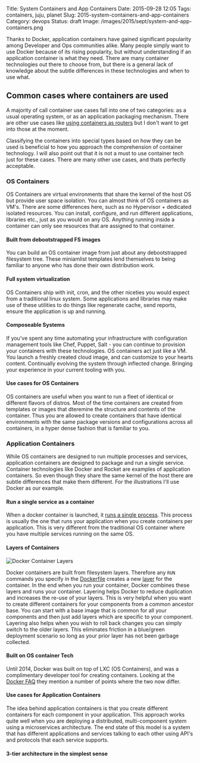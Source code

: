 Title: System Containers and App Containers
Date: 2015-09-28 12:05
Tags: containers, juju, planet
Slug: 2015-system-containers-and-app-containers
Category: devops
Status: draft
Image: /images/2015/sept/system-and-app-containers.png

Thanks to Docker, application containers have gained significant popularity among
Developer and Ops communities alike. Many people simply want to use Docker
because of its rising popularity, but without understanding if an application
container is what they need. There are many container technologies out there to
choose from, but there is a general lack of knowledge about the subtle
differences in these technologies and when to use what.

## Common cases where containers are used

A majority of call container use cases fall into one of two categories: as a
usual operating system, or as an application packaging mechanism. There are
other use cases like [using containers as routers](http://www.flockport.com/flockport-labs-use-lxc-containers-as-routers/)
but I don't want to get into those at the moment.

Classifying the containers into special types based on how they can be used is
beneficial to how you approach the comprehension of container technology. I will
also point out that it is not a must to use container tech just for these cases.
There are many other use cases, and thats perfectly acceptable.

### OS Containers

OS Containers are virtual environments that share the kernel of the host OS but
provide user space isolation. You can almost think of OS containers as VM's. There
are some differences here, such as no Hypervisor + dedicated isolated resources.
You can install, configure, and run different applications, libraries etc., just
as you would on any OS. Anything running inside a container can only see resources
that are assigned to that container.

#### Built from debootstrapped FS images

You can build an OS container image from just about any debootstrapped filesystem
tree. These miniamlist templates lend themselves to being familiar to anyone who
has done their own distribution work.

#### Full system virtualization

OS Containers ship with init, cron, and the other niceties you would expect from
a traditional linux system. Some applications and libraries may make use of these
utilities to do things like regenerate cache, send reports, ensure the application
is up and running.

#### Composeable Systems

If you've spent any time automating your infrastructure with configuration management
tools like Chef, Puppet, Salt - you can continue to provision your containers with
these technologies. OS containers act just like a VM. You launch a freshly created
cloud image, and can customize to your hearts content. Continually evolving the
system through inflected change. Bringing your experience in your current tooling
with you.

#### Use cases for OS Containers

OS containers are useful when you want to run a fleet of identical or different
flavors of distros. Most of the time containers are created from templates or
images that dteremine the structure and contents of the container. Thus you
are allowed to create containers that have identical environments with the same
package versions and configurations across all containers, in a hyper dense
fashion that is familiar to you.



### Application Containers

While OS containers are designed to run multiple processes and services,
application containers are designed to package and run a single service.
Container technologies like Docker and Rocket are examples of application
containers. So even though they share the same kernel of the host there are
subtle differences that make them different. For the illustrations I'll use
Docker as our example.


#### Run a single service as a container

When a docker container is launched, it [runs a single process](https://docs.docker.com/reference/run/).
This process is usually the one that runs your application when you create
containers per application. This is very different from the traditional OS
container where you have multiple services running on the same OS.

#### Layers of Containers

![Docker Container Layers]()

Docker containers are built from filesystem layers. Therefore any `RUN` commands
you specify in the [Dockerfile](https://docs.docker.com/reference/builder/) creates
a new [layer](https://docs.docker.com/terms/layer/) for the container. In the
end when you run your container, Docker combines these layers and runs your
container. Layering helps Docker to reduce duplication and increases the re-use
of your layers. This is very helpful when you want to create different containers
for your components from a common ancestor base. You can start with a base
image that is common for all your components and then just add layers which are
specific to your component. Layering also helps when you wish to roll back changes
you can simply switch to the older layers. This eliminates friction in a blue/green
deployment scenario so long as your prior layer has not been garbage collected.

#### Built on OS container Tech

Until 2014, Docker was built on top of LXC (OS Containers), and was a complimentary
developer tool for creating containers. Looking at the [Docker FAQ](https://docs.docker.com/faq/)
they mention a number of points where the two now differ.


#### Use cases for Application Containers

The idea behind application containers is that you create different containers
for each component in your application. This approach works quite well when you
are deploying a distributed, multi-component system using a microservices architecture.
The end state of this model is a system that has different applications and 
services talking to each other using API's and protocols that each service supports.

#### 3-tier architecture in the simplest sense


